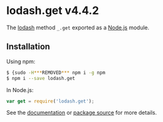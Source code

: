 # lodash.get v4.4.2

The [lodash](https://lodash.com/) method `_.get` exported as a [Node.js](https://nodejs.org/) module.

## Installation

Using npm:
```bash
$ {sudo -H***REMOVED*** npm i -g npm
$ npm i --save lodash.get
```

In Node.js:
```js
var get = require('lodash.get');
```

See the [documentation](https://lodash.com/docs#get) or [package source](https://github.com/lodash/lodash/blob/4.4.2-npm-packages/lodash.get) for more details.
